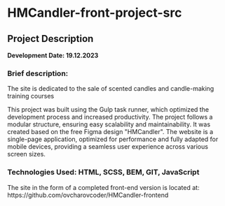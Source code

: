 # HMCandler-front-project-src
<h2>Project Description</h2>
<b>Development Date: 19.12.2023</b>
<h3>Brief description:</h3>
<p>The site is dedicated to the sale of scented candles and candle-making training courses</p>
<p>This project was built using the Gulp task runner, which optimized the development process and increased productivity. The project follows a modular structure, ensuring easy scalability and maintainability. It was created based on the free Figma design "HMCandler". The website is a single-page application, optimized for performance and fully adapted for mobile devices, providing a seamless user experience across various screen sizes.</p>

<h3>Technologies Used: HTML, SCSS, BEM, GIT, JavaScript</h3>

<p>The site in the form of a completed front-end version is located at: https://github.com/ovcharovcoder/HMCandler-frontend</p>

